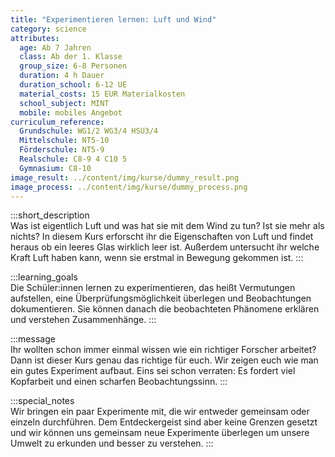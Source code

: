```yaml
---
title: "Experimentieren lernen: Luft und Wind"
category: science
attributes:
  age: Ab 7 Jahren
  class: Ab der 1. Klasse
  group_size: 6-8 Personen
  duration: 4 h Dauer
  duration_school: 6-12 UE
  material_costs: 15 EUR Materialkosten
  school_subject: MINT
  mobile: mobiles Angebot
curriculum_reference:
  Grundschule: WG1/2 WG3/4 HSU3/4  
  Mittelschule: NT5-10
  Förderschule: NT5-9   
  Realschule: C8-9 4 C10 5
  Gymnasium: C8-10
image_result: ../content/img/kurse/dummy_result.png
image_process: ../content/img/kurse/dummy_process.png
---
```

:::short_description  
Was ist eigentlich Luft und was hat sie mit dem Wind zu tun? Ist sie mehr als nichts? In diesem Kurs erforscht ihr die Eigenschaften von Luft und findet heraus ob ein leeres Glas wirklich leer ist. Außerdem untersucht ihr welche Kraft Luft haben kann, wenn sie erstmal in Bewegung gekommen ist.
:::

:::learning_goals  
Die Schüler:innen lernen zu experimentieren, das heißt Vermutungen aufstellen, eine Überprüfungsmöglichkeit überlegen und Beobachtungen dokumentieren. Sie können danach die beobachteten Phänomene erklären und verstehen Zusammenhänge.
:::

:::message  
Ihr wollten schon immer einmal wissen wie ein richtiger Forscher arbeitet? Dann ist dieser Kurs genau das richtige für euch. Wir zeigen euch wie man ein gutes Experiment aufbaut. Eins sei schon verraten: Es fordert viel Kopfarbeit und einen scharfen Beobachtungssinn.
:::  

:::special_notes  
Wir bringen ein paar Experimente mit, die wir entweder gemeinsam oder einzeln durchführen. Dem Entdeckergeist sind aber keine Grenzen gesetzt und wir können uns gemeinsam neue Experimente überlegen um unsere Umwelt zu erkunden und besser zu verstehen.
:::
